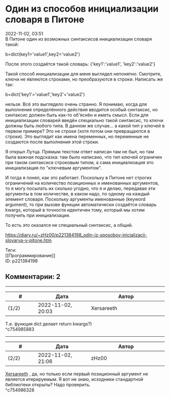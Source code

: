 Один из способов инициализации словаря в Питоне
===============================================

  
2022-11-02, 03:51  
 В Питоне один из возможных синтаксисов инициализации словаря такой:   
   
 b=dict(key1='value1',key2='value2')   
   
 После этого создаётся такой словарь: {'key1':'value1', 'key2':'value2'}   
   
 Такой способ инициализации для меня выглядел непонятно. Смотрите, ключи не являются строками, но преобразуются в строки. Написать же так:   
   
 b=dict('key1'='value1','key2'='value2')   
   
 нельзя. Всё это выглядело очень странно. Я понимаю, когда для выполнения определённого действия вводится особый синтаксис, но синтаксис должен быть как-то об'яснён и иметь смысл. Если для инициализации словарей введён специально такой синтаксис, то ключи должны быть любого типа. В данном же случае... а какой тип у ключей в первом примере? Это не строки (хотя потом они превращаются в строки). Это выглядит как имена переменных, но переменные не создаются после выполнения этой строки.   
   
 Я открыл Лутца. Прямым текстом ответ написан там не был, но там была важная подсказка: там было написано, что тип ключей ограничен при таком синтаксисе строковым типом, а сама инициализация это инициализация по "ключевым аргументом".   
   
 И тогда я понял, как это работает. Поскольку в Питоне нет строгих ограничений на количество позиционных и именованных аргументов, то я могу посылать их сколько угодно, что я и делаю, передавая эти аргументы в том количестве, в каком надо, по одному на каждый элемент словаря. Поскольку аргументы именованные (keyword argument), то при вызове функции автоматически создаётся словарь kwargs, который в точности идентичен тому, который мы хотим получить при инициализации.   
   
 То есть это оказался не специальный синтаксис, а общий.   
  
<https://diary.ru/~zHz00/p221384198_odin-iz-sposobov-inicializacii-slovarya-v-pitone.htm>  
  
Теги:  
[[Программирование]]  
ID: p221384198  


Комментарии: 2
--------------

  


---



|         #         |              Дата              |                     Автор                     |           ID           |
| --- | --- | --- | --- |
| (1/2) | 2022-11-02, 20:03 | Xersareeth | c754985883 |

  
 Т.е. функция dict делает return kwargs?)   
 ^c754985883

---



|         #         |              Дата              |                     Автор                     |           ID           |
| --- | --- | --- | --- |
| (2/2) | 2022-11-02, 21:06 | zHz00 | c754986328 |

  
  [Xersareeth](https://BurrowDeclassified.diary.ru "One more fang")  , да, но только если первый позиционный аргумент не является итерируемым. Я вот не знаю, исходники стандартной библиотеки открыты? Надо проверить.   
 ^c754986328